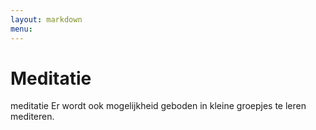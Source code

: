 ```yaml
---
layout: markdown
menu: 
---
```

# Meditatie
meditatie
Er wordt ook mogelijkheid geboden in kleine groepjes te leren mediteren.
